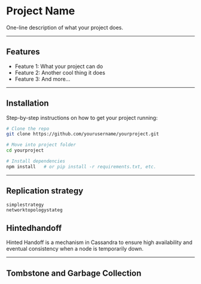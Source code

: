 # Project Name

One-line description of what your project does.

---

## Features

- Feature 1: What your project can do
- Feature 2: Another cool thing it does
- Feature 3: And more...

---

## Installation

Step-by-step instructions on how to get your project running:

```bash
# Clone the repo
git clone https://github.com/yourusername/yourproject.git

# Move into project folder
cd yourproject

# Install dependencies
npm install   # or pip install -r requirements.txt, etc.
```

---
## Replication strategy

    simplestrategy
    networktopologystateg

## Hintedhandoff
Hinted Handoff is a mechanism in Cassandra to ensure high availability and eventual consistency when a node is temporarily down.

---
## Tombstone and Garbage Collection



